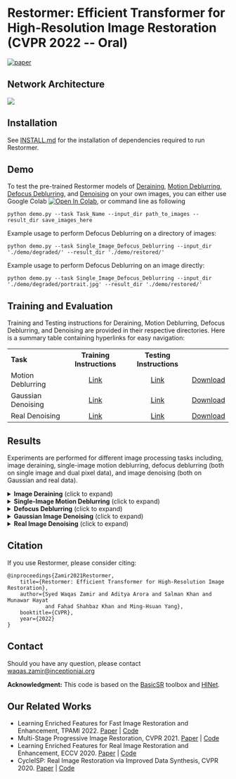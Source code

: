 
# Restormer: Efficient Transformer for High-Resolution Image Restoration (CVPR 2022 -- Oral)
[![paper](https://img.shields.io/badge/arXiv-Paper-<COLOR>.svg)](https://arxiv.org/abs/2111.09881)

## Network Architecture

<img src = "https://i.imgur.com/ulLoEig.png"> 

## Installation

See [INSTALL.md](INSTALL.md) for the installation of dependencies required to run Restormer.

## Demo

To test the pre-trained Restormer models of [Deraining](https://drive.google.com/drive/folders/1ZEDDEVW0UgkpWi-N4Lj_JUoVChGXCu_u), [Motion Deblurring](https://drive.google.com/drive/folders/1czMyfRTQDX3j3ErByYeZ1PM4GVLbJeGK), [Defocus Deblurring](https://drive.google.com/drive/folders/1bRBG8DG_72AGA6-eRePvChlT5ZO4cwJ4?usp=sharing), and [Denoising](https://drive.google.com/drive/folders/1Qwsjyny54RZWa7zC4Apg7exixLBo4uF0) on your own images, you can either use Google Colab [![Open In Colab](https://colab.research.google.com/assets/colab-badge.svg)](https://colab.research.google.com/drive/1C2818h7KnjNv4R1sabe14_AYL7lWhmu6?usp=sharing), or command line as following
```
python demo.py --task Task_Name --input_dir path_to_images --result_dir save_images_here
```
Example usage to perform Defocus Deblurring on a directory of images:
```
python demo.py --task Single_Image_Defocus_Deblurring --input_dir './demo/degraded/' --result_dir './demo/restored/'
```
Example usage to perform Defocus Deblurring on an image directly:
```
python demo.py --task Single_Image_Defocus_Deblurring --input_dir './demo/degraded/portrait.jpg' --result_dir './demo/restored/'
```

## Training and Evaluation

Training and Testing instructions for Deraining, Motion Deblurring, Defocus Deblurring, and Denoising are provided in their respective directories. Here is a summary table containing hyperlinks for easy navigation:

<table>
  <tr>
    <th align="left">Task</th>
    <th align="center">Training Instructions</th>
    <th align="center">Testing Instructions</th>
  </tr>
  <tr>
    <td>Motion Deblurring</td>
    <td align="center"><a href="Motion_Deblurring/README.md#training">Link</a></td>
    <td align="center"><a href="Motion_Deblurring/README.md#evaluation">Link</a></td>
    <td align="center"><a href="https://drive.google.com/drive/folders/1qla3HEOuGapv1hqBwXEMi2USFPB2qmx_?usp=sharing">Download</a></td>
  </tr>
  <tr>
    <td>Gaussian Denoising</td>
    <td align="center"><a href="Denoising/README.md#training">Link</a></td>
    <td align="center"><a href="Denoising/README.md#evaluation">Link</a></td>
    <td align="center"><a href="https://drive.google.com/drive/folders/1rEAHUBkA9uCe9Q0AzI5zkYxePSgxYDEG?usp=sharing">Download</a></td>
  </tr>
  <tr>
    <td>Real Denoising</td>
    <td align="center"><a href="Denoising/README.md#training-1">Link</a></td>
    <td align="center"><a href="Denoising/README.md#evaluation-1">Link</a></td>
    <td align="center"><a href="https://drive.google.com/file/d/1CsEiN6R0hlmEoSTyy48nnhfF06P5aRR7/view?usp=sharing">Download</a></td>
  </tr>
</table>

## Results
Experiments are performed for different image processing tasks including, image deraining, single-image motion deblurring, defocus deblurring (both on single image and dual pixel data), and image denoising (both on Gaussian and real data). 

<details>
<summary><strong>Image Deraining</strong> (click to expand) </summary>

<img src = "https://i.imgur.com/mMoqYJi.png"> 
</details>

<details>
<summary><strong>Single-Image Motion Deblurring</strong> (click to expand) </summary>

<p align="center"><img src = "https://i.imgur.com/htagDSl.png" width="400"></p></details>

<details>
<summary><strong>Defocus Deblurring</strong> (click to expand) </summary>

S: single-image defocus deblurring.
D: dual-pixel defocus deblurring.

<img src = "https://i.imgur.com/sfKnLG2.png"> 
</details>


<details>
<summary><strong>Gaussian Image Denoising</strong> (click to expand) </summary>

Top super-row: learning a single model to handle various noise levels.
Bottom super-row: training a separate model for each noise level.

<table>
  <tr>
    <td> <img src = "https://i.imgur.com/4vzV8Qy.png" width="400"> </td>
    <td> <img src = "https://i.imgur.com/Sx986Xs.png" width="500"> </td>
  </tr>
  <tr>
    <td><p align="center"><b>Grayscale</b></p></td>
    <td><p align="center"><b>Color</b></p></td>
  </tr>
</table>
</details>

<details>
<summary><strong>Real Image Denoising</strong> (click to expand) </summary>

<img src = "https://i.imgur.com/6v5PRxj.png">
</details>

## Citation
If you use Restormer, please consider citing:

    @inproceedings{Zamir2021Restormer,
        title={Restormer: Efficient Transformer for High-Resolution Image Restoration}, 
        author={Syed Waqas Zamir and Aditya Arora and Salman Khan and Munawar Hayat 
                and Fahad Shahbaz Khan and Ming-Hsuan Yang},
        booktitle={CVPR},
        year={2022}
    }


## Contact
Should you have any question, please contact waqas.zamir@inceptioniai.org


**Acknowledgment:** This code is based on the [BasicSR](https://github.com/xinntao/BasicSR) toolbox and [HINet](https://github.com/megvii-model/HINet). 

## Our Related Works
- Learning Enriched Features for Fast Image Restoration and Enhancement, TPAMI 2022. [Paper](https://www.waqaszamir.com/publication/zamir-2022-mirnetv2/) | [Code](https://github.com/swz30/MIRNetv2)
- Multi-Stage Progressive Image Restoration, CVPR 2021. [Paper](https://arxiv.org/abs/2102.02808) | [Code](https://github.com/swz30/MPRNet)
- Learning Enriched Features for Real Image Restoration and Enhancement, ECCV 2020. [Paper](https://arxiv.org/abs/2003.06792) | [Code](https://github.com/swz30/MIRNet)
- CycleISP: Real Image Restoration via Improved Data Synthesis, CVPR 2020. [Paper](https://arxiv.org/abs/2003.07761) | [Code](https://github.com/swz30/CycleISP)
